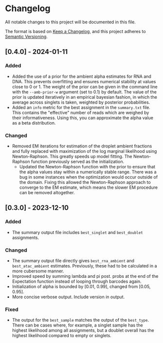 # Changelog

All notable changes to this project will be documented in this file.

The format is based on [Keep a Changelog](https://keepachangelog.com/en/1.0.0/),
and this project adheres to [Semantic Versioning](https://semver.org/spec/v2.0.0.html).

## [0.4.0] - 2024-01-11

### Added

- Added the use of a prior for the ambient alpha estimates for RNA and DNA.
  This prevents overfitting and ensures numerical stability at values
  close to 0 or 1. The weight of the prior can be given in the command line
  with the `--amb-prior-w` argument (set to 0.1) by default. The value
  of the prior is updated iteratively in an empirical bayesian fashion,
  in which the average across singlets is taken, weighted by posterior
  probabilities.
- Added an `info` metric for the best assignment in the `summary.txt` file.
  This contains the "effective" number of reads which are weighed by
  their informativeness. Using this, you can approximate the alpha
  value as a beta distribution.

### Changed
- Removed EM iterations for estimation of the droplet ambient fractions
  and fully replaced with maximization of the log marginal likelihood using
  Newton-Raphson. This greatly speeds up model fitting. The Newton-Raphson
  function previously served as the initialization. 
    - Updated the Newton-Raphson function with the prior to ensure that
      the alpha values stay within a numerically stable range.
      There was a bug in some instances when the optimization would occur
      outside of the domain. Fixing this allowed the Newton-Raphson approach
      to converge to the EM estimate, which means the slower EM procedure can be
      removed altogether.

## [0.3.0] - 2023-12-10

### Added

- The summary output file includes `best_singlet` and `best_doublet`
  assignments.

### Changed

- The summary output file directly gives `best_rna_ambient` and
  `best_atac_ambient` estimates. Previously, these had to be calculated
  in a more cubersome manner.
- Improved speed by summing lambda and pi post. probs at the end
  of the Expectation function instead of looping through barcodes again.
- Initialization of alpha is bounded by [0.01, 0.99], changed from [0.05, 0.95].
- More concise verbose output. Include version in output.

### Fixed

- The output for the `best_sample` matches the output of the `best_type`. There
  can be cases where, for example, a singlet sample has the highest likelihood
  among all assignments, but a doublet overall has the highest likelihood
  compared to empty or singlets.

